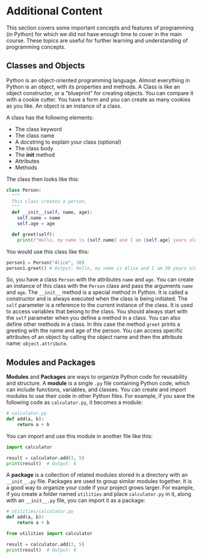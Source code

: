 # Additional Content

This section covers some important concepts and features of programming (in Python) for which we did not have enough time to cover in the main course. These topics are useful for further learning and understanding of programming concepts.

## Classes and Objects

Python is an object-oriented programming language. Almost everything in Python is an object, with its properties and methods. A Class is like an object constructor, or a "blueprint" for creating objects. You 
can compare it with a cookie cutter. You have a form and you can create as many cookies as you like. An object is an instance of a class. 

A class has the following elements:
- The class keyword
- The class name
- A docstring to explain your class (optional)
- The class body
- The __init__ method
- Attributes
- Methods

The class then looks like this:

```python
class Person:
  """
  This class creates a person.
  """
  def __init__(self, name, age):
    self.name = name
    self.age = age

  def greet(self):
    print(f"Hello, my name is {self.name} and I am {self.age} years old.")
```

You would use this class like this:

```python
person1 = Person("Alice", 30)
person1.greet() # Output: Hello, my name is Alice and I am 30 years old.
```

So, you have a class `Person` with the attributes `name` and `age`. You can create an instance of this class with the `Person` class and pass the arguments `name` and `age`. The `__init__` method is a special method in Python. It is called a constructor and is always executed when the class is being initiated. The `self` parameter is a reference to the current instance of the class. It is used to access variables that belong to the class. You should always start with the `self` parameter when you define a method in a class.
You can also define other methods in a class. In this case the method `greet` prints a greeting with the name and age of the person. You can access specific attributes of an object by calling the object name and then the attribute name: `object.attribute`.

## Modules and Packages
**Modules** and **Packages** are ways to organize Python code for reusability and structure. A **module** is a single `.py` file containing Python code, which can include functions, variables, and classes. You can create and import modules to use their code in other Python files. For example, if you save the following code as `calculator.py`, it becomes a module:

```python
# calculator.py
def add(a, b):
    return a + b
```

You can import and use this module in another file like this:

```python
import calculator

result = calculator.add(3, 5)
print(result)  # Output: 8
```

A **package** is a collection of related modules stored in a directory with an `__init__.py` file. Packages are used to group similar modules together. It is a good way to organize your code if your project grows larger.
For example, if you create a folder named `utilities` and place `calculator.py` in it, along with an `__init__.py` file, you can import it as a package:

```python	
# utilities/calculator.py
def add(a, b):
    return a + b
```

```python
from utilities import calculator

result = calculator.add(3, 5)
print(result)  # Output: 8
```
